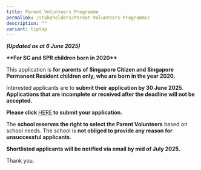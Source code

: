 ```yaml
---
title: Parent Volunteers Programme
permalink: /stakeholders/Parent-Volunteers-Programme/
description: ""
variant: tiptap
---
```

<p><strong><em>(Updated as at 6 June 2025)</em></strong>
</p>
<p><strong>**For SC&nbsp;and&nbsp;SPR&nbsp;children&nbsp;born in 2020**</strong>
</p>
<p></p>
<p>This application is <strong>for parents of Singapore Citizen and Singapore Permanent Resident children only, who are born in the year 2020.</strong>
</p>
<p></p>
<p>Interested applicants are to <strong>submit their application by 30 June 2025</strong>. <strong>Applications that are incomplete or received after the deadline will not be accepted.</strong>
</p>
<p></p>
<p><strong>Please click </strong><a href="https://form.gov.sg/68415d3e654b48845d1f11b0" rel="noopener nofollow" target="_blank">HERE</a><strong> to submit your application.</strong>
</p>
<p></p>
<p>The <strong>school reserves the right to select the Parent Volunteers</strong> based
on school needs. The school is <strong>not obliged to provide any reason for unsuccessful applicants</strong>.</p>
<p></p>
<p><strong>Shortlisted applicants will be notified via email by mid of July 2025.</strong>
</p>
<p>Thank you.</p>